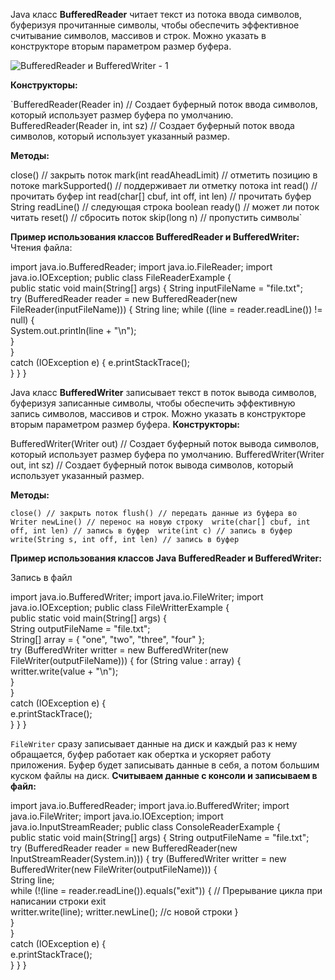 Java класс **BufferedReader** читает текст из потока ввода символов, буферизуя прочитанные символы, чтобы обеспечить эффективное считывание символов, массивов и строк. Можно указать в конструкторе вторым параметром размер буфера.

![BufferedReader и BufferedWriter - 1](https://cdn.javarush.com/images/article/86bb6413-b982-4f25-992d-abc72eba7c11/1080.webp)

**Конструкторы:**

`BufferedReader(Reader in) // Создает буферный поток ввода символов, который использует размер буфера по умолчанию. 
BufferedReader(Reader in, int sz) // Создает буферный поток ввода символов, который использует указанный размер.  

**Методы:**

close() // закрыть поток 
mark(int readAheadLimit) // отметить позицию в потоке 
markSupported() // поддерживает ли отметку потока 
int read() // прочитать буфер
int read(char[] cbuf, int off, int len) // прочитать буфер
String readLine() // следующая строка 
boolean ready() // может ли поток читать 
reset() // сбросить поток 
skip(long n) // пропустить символы`

**Пример использования классов BufferedReader и BufferedWriter:** Чтения файла:

import java.io.BufferedReader;
import java.io.FileReader;
import java.io.IOException; 
public class FileReaderExample {  	
public static void main(String[] args) { 
String inputFileName = "file.txt";  		
try (BufferedReader reader = new BufferedReader(new FileReader(inputFileName))) 
{
String line; 
while ((line = reader.readLine()) != null)
{ 				
System.out.println(line + "\n"); 			
} 	
}    
catch (IOException e) { 
e.printStackTrace(); 		
} 	}  }

Java класс **BufferedWriter** записывает текст в поток вывода символов, буферизуя записанные символы, чтобы обеспечить эффективную запись символов, массивов и строк. Можно указать в конструкторе вторым параметром размер буфера. **Конструкторы:**

BufferedWriter(Writer out) // Создает буферный поток вывода символов, который использует размер буфера по умолчанию. 
BufferedWriter(Writer out, int sz) // Создает буферный поток вывода символов, который использует указанный размер.  

**Методы:**

`close() // закрыть поток
flush() // передать данные из буфера во Writer
newLine() // перенос на новую строку 
write(char[] cbuf, int off, int len) // запись в буфер 
write(int c) // запись в буфер
write(String s, int off, int len) // запись в буфер`

**Пример использования классов Java BufferedReader и BufferedWriter:**

Запись в файл

import java.io.BufferedWriter;
import java.io.FileWriter;
import java.io.IOException; 
public class FileWritterExample {  
public static void main(String[] args) { 	
String outputFileName = "file.txt"; 	
String[] array = { "one", "two", "three", "four" };  
try (BufferedWriter writter = new BufferedWriter(new FileWriter(outputFileName)))
{ 			for (String value : array) { 	
writter.write(value + "\n"); 	
} 		
}    
catch (IOException e) { 	
e.printStackTrace(); 	
} 	}  }

`FileWriter` сразу записывает данные на диск и каждый раз к нему обращается, буфер работает как обертка и ускоряет работу приложения. Буфер будет записывать данные в себя, а потом большим куском файлы на диск.
**Считываем данные с консоли и записываем в файл:**

import java.io.BufferedReader; 
import java.io.BufferedWriter;
import java.io.FileWriter;
import java.io.IOException;
import java.io.InputStreamReader; 
public class ConsoleReaderExample {  
public static void main(String[] args) { 
String outputFileName = "file.txt";  	
try (BufferedReader reader = new BufferedReader(new InputStreamReader(System.in))) { 
try (BufferedWriter writter = new BufferedWriter(new FileWriter(outputFileName))) { 	
String line; 	
while (!(line = reader.readLine()).equals("exit")) { 
// Прерывание цикла при написании строки exit 				
writter.write(line); 
writter.newLine();  //с новой строки
} 	
} 	
}    
catch (IOException e) { 	
e.printStackTrace(); 		
} 	}  }  


